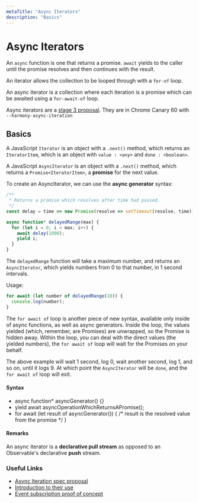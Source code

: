 ```yaml
---
metaTitle: "Async Iterators"
description: "Basics"
---
```


# Async Iterators


An `async` function is one that returns a promise. `await` yields to the caller until the promise resolves and then continues with the result.

An iterator allows the collection to be looped through with a `for-of` loop.

An async iterator is a collection where each iteration is a promise which can be awaited using a `for-await-of` loop.

Async iterators are a [stage 3 proposal](https://github.com/tc39/proposal-async-iteration). They are in Chrome Canary 60 with `--harmony-async-iteration`



## Basics


A JavaScript `Iterator` is an object with a `.next()` method, which returns an `IteratorItem`, which is an object with `value : <any>` and `done : <boolean>`.

A JavaScript `AsyncIterator` is an object with a `.next()` method, which returns a `Promise<IteratorItem>`, a **promise** for the next value.

To create an AsyncIterator, we can use the **async generator** syntax:

```js
/**
 * Returns a promise which resolves after time had passed.
 */
const delay = time => new Promise(resolve => setTimeout(resolve, time));

async function* delayedRange(max) {
  for (let i = 0; i < max; i++) {
    await delay(1000);
    yield i;
  }
}

```

The `delayedRange` function will take a maximum number, and returns an `AsyncIterator`, which yields numbers from 0 to that number, in 1 second intervals.

Usage:

```js
for await (let number of delayedRange(10)) {
  console.log(number);
}

```

The `for await of` loop is another piece of new syntax, available only inside of async functions, as well as async generators. Inside the loop, the values yielded (which, remember, are Promises) are unwrapped, so the Promise is hidden away. Within the loop, you can deal with the direct values (the yielded numbers), the `for await of` loop will wait for the Promises on your behalf.

The above example will wait 1 second, log 0, wait another second, log 1, and so on, until it logs 9. At which point the `AsyncIterator` will be `done`, and the `for await of` loop will exit.



#### Syntax


- async function* asyncGenerator() {}
- yield await asyncOperationWhichReturnsAPromise();
- for await (let result of asyncGenerator()) { /* result is the resolved value from the promise */ }



#### Remarks


An async iterator is a **declarative pull stream** as opposed to an Observable's declarative **push** stream.

### Useful Links

- [Async Iteration spec proposal](https://github.com/tc39/proposal-async-iteration)
- [Introduction to their use](https://jakearchibald.com/2017/async-iterators-and-generators/)
- [Event subscription proof of concept](https://github.com/KeithHenry/event-generator)

